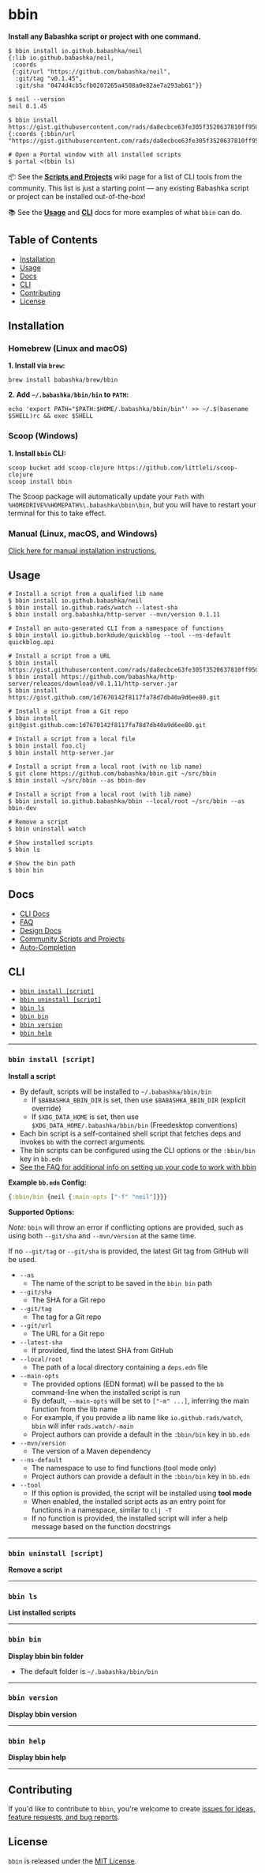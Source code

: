 # bbin

**Install any Babashka script or project with one command.**

```
$ bbin install io.github.babashka/neil
{:lib io.github.babashka/neil,
 :coords
 {:git/url "https://github.com/babashka/neil",
  :git/tag "v0.1.45",
  :git/sha "0474d4cb5cfb0207265a4508a0e82ae7a293ab61"}}

$ neil --version
neil 0.1.45

$ bbin install https://gist.githubusercontent.com/rads/da8ecbce63fe305f3520637810ff9506/raw/25e47ce2fb5f9a7f9d12a20423e801b64c20e787/portal.clj
{:coords {:bbin/url "https://gist.githubusercontent.com/rads/da8ecbce63fe305f3520637810ff9506/raw/25e47ce2fb5f9a7f9d12a20423e801b64c20e787/portal.clj"}}

# Open a Portal window with all installed scripts
$ portal <(bbin ls)
```

📦 See the [**Scripts and Projects**](https://github.com/babashka/bbin/wiki/Scripts-and-Projects) wiki page for a list of CLI tools from the community. This list is just a starting point — any existing Babashka script or project can be installed out-of-the-box!

📚 See the [**Usage**](#usage) and [**CLI**](#cli) docs for more examples of what `bbin` can do.

## Table of Contents

- [Installation](#installation)
- [Usage](#usage)
- [Docs](#docs)
- [CLI](#cli)
- [Contributing](#contributing)
- [License](#license)

## Installation

### Homebrew (Linux and macOS)

**1. Install via `brew`:**
```shell
brew install babashka/brew/bbin
```

**2. Add `~/.babashka/bbin/bin` to `PATH`:**
```shell
echo 'export PATH="$PATH:$HOME/.babashka/bbin/bin"' >> ~/.$(basename $SHELL)rc && exec $SHELL
```

### Scoop (Windows)

**1. Install `bbin` CLI:**
```shell
scoop bucket add scoop-clojure https://github.com/littleli/scoop-clojure
scoop install bbin
```

The Scoop package will automatically update your `Path` with `%HOMEDRIVE%%HOMEPATH%\.babashka\bbin\bin`, but you will have to restart your terminal for this to take effect.

### Manual (Linux, macOS, and Windows)

[Click here for manual installation instructions.](docs/installation.md#manual-linux-and-macos)

## Usage

```
# Install a script from a qualified lib name
$ bbin install io.github.babashka/neil
$ bbin install io.github.rads/watch --latest-sha
$ bbin install org.babashka/http-server --mvn/version 0.1.11

# Install an auto-generated CLI from a namespace of functions
$ bbin install io.github.borkdude/quickblog --tool --ns-default quickblog.api

# Install a script from a URL
$ bbin install https://gist.githubusercontent.com/rads/da8ecbce63fe305f3520637810ff9506/raw/25e47ce2fb5f9a7f9d12a20423e801b64c20e787/portal.clj
$ bbin install https://github.com/babashka/http-server/releases/download/v0.1.11/http-server.jar
$ bbin install https://gist.github.com/1d7670142f8117fa78d7db40a9d6ee80.git

# Install a script from a Git repo
$ bbin install git@gist.github.com:1d7670142f8117fa78d7db40a9d6ee80.git

# Install a script from a local file
$ bbin install foo.clj
$ bbin install http-server.jar

# Install a script from a local root (with no lib name)
$ git clone https://github.com/babashka/bbin.git ~/src/bbin
$ bbin install ~/src/bbin --as bbin-dev

# Install a script from a local root (with lib name)
$ bbin install io.github.babashka/bbin --local/root ~/src/bbin --as bbin-dev

# Remove a script
$ bbin uninstall watch

# Show installed scripts
$ bbin ls

# Show the bin path
$ bbin bin
```

## Docs

- [CLI Docs](#cli)
- [FAQ](docs/faq.md)
- [Design Docs](docs/design.md)
- [Community Scripts and Projects](https://github.com/babashka/bbin/wiki/Scripts-and-Projects)
- [Auto-Completion](docs/auto-completion.md)

## CLI

- [`bbin install [script]`](#bbin-install-script)
- [`bbin uninstall [script]`](#bbin-uninstall-script)
- [`bbin ls`](#bbin-ls)
- [`bbin bin`](#bbin-bin)
- [`bbin version`](#bbin-version)
- [`bbin help`](#bbin-help)

---

### `bbin install [script]`

**Install a script**

- By default, scripts will be installed to `~/.babashka/bbin/bin`
    - If `$BABASHKA_BBIN_DIR` is set, then use `$BABASHKA_BBIN_DIR` (explicit override)
    - If `$XDG_DATA_HOME` is set, then use `$XDG_DATA_HOME/.babashka/bbin/bin` (Freedesktop conventions)
- Each bin script is a self-contained shell script that fetches deps and invokes `bb` with the correct arguments.
- The bin scripts can be configured using the CLI options or the `:bbin/bin` key in `bb.edn`
- [See the FAQ for additional info on setting up your code to work with bbin](docs/faq.md#how-do-i-get-my-software-onto-bbin)

**Example `bb.edn` Config:**

```clojure
{:bbin/bin {neil {:main-opts ["-f" "neil"]}}}
```

**Supported Options:**

*Note:* `bbin` will throw an error if conflicting options are provided, such as using both `--git/sha` and `--mvn/version` at the same time.

If no `--git/tag` or `--git/sha` is provided, the latest Git tag from GitHub will be used.

- `--as`
    - The name of the script to be saved in the `bbin bin` path
- `--git/sha`
    - The SHA for a Git repo
- `--git/tag`
    - The tag for a Git repo
- `--git/url`
    - The URL for a Git repo
- `--latest-sha`
    - If provided, find the latest SHA from GitHub
- `--local/root`
    - The path of a local directory containing a `deps.edn` file
- `--main-opts`
    - The provided options (EDN format) will be passed to the `bb` command-line when the installed script is run
    - By default, `--main-opts` will be set to `["-m" ...]`, inferring the main function from the lib name
    - For example, if you provide a lib name like `io.github.rads/watch`, `bbin` will infer `rads.watch/-main`
    - Project authors can provide a default in the `:bbin/bin` key in `bb.edn`
- `--mvn/version`
    - The version of a Maven dependency
- `--ns-default`
    - The namespace to use to find functions (tool mode only)
    - Project authors can provide a default in the `:bbin/bin` key in `bb.edn`
- `--tool`
    - If this option is provided, the script will be installed using **tool mode**
    - When enabled, the installed script acts as an entry point for functions in a namespace, similar to `clj -T`
    - If no function is provided, the installed script will infer a help message based on the function docstrings
---

### `bbin uninstall [script]`

**Remove a script**

---

### `bbin ls`

**List installed scripts**

---

### `bbin bin`

**Display bbin bin folder**

- The default folder is `~/.babashka/bbin/bin`

---

### `bbin version`

**Display bbin version**

---

### `bbin help`

**Display bbin help**

---

## Contributing

If you'd like to contribute to `bbin`, you're welcome to create [issues for ideas, feature requests, and bug reports](https://github.com/babashka/bbin/issues).

## License

`bbin` is released under the [MIT License](LICENSE).
